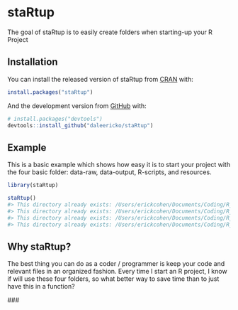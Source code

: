 
<!-- README.md is generated from README.Rmd. Please edit that file -->

# staRtup

<!-- badges: start -->

<!-- badges: end -->

The goal of staRtup is to easily create folders when starting-up your R
Project

## Installation

You can install the released version of staRtup from
[CRAN](https://CRAN.R-project.org) with:

``` r
install.packages("staRtup")
```

And the development version from [GitHub](https://github.com/) with:

``` r
# install.packages("devtools")
devtools::install_github("daleericko/staRtup")
```

## Example

This is a basic example which shows how easy it is to start your project
with the four basic folder: data-raw, data-output, R-scripts, and
resources.

``` r
library(staRtup)

staRtup()
#> This directory already exists: /Users/erickcohen/Documents/Coding/R_Projects/staRtup/staRtup/data-raw
#> This directory already exists: /Users/erickcohen/Documents/Coding/R_Projects/staRtup/staRtup/data-output
#> This directory already exists: /Users/erickcohen/Documents/Coding/R_Projects/staRtup/staRtup/R-scripts
#> This directory already exists: /Users/erickcohen/Documents/Coding/R_Projects/staRtup/staRtup/resources
```

## Why staRtup?

The best thing you can do as a coder / programmer is keep your code and
relevant files in an organized fashion. Every time I start an R project,
I know if will use these four folders, so what better way to save time
than to just have this in a function?

\#\#\#
